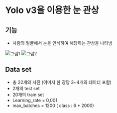 # Yolo v3을 이용한 눈 관상

## 기능  
- 사람의 얼굴에서 눈을 인식하여 해당하는 관상을 나타냄

![그림1](https://user-images.githubusercontent.com/78400774/107000786-cd944380-67cb-11eb-9125-195c0cca448a.jpg)
![그림2](https://user-images.githubusercontent.com/78400774/107000791-d08f3400-67cb-11eb-9c71-2a1bd68fe2d5.png)


## Data set
- 총 22개의 사진 (이미지 한 장당 3~4개의 데이터 포함)
- 2개의 test set
- 20개의 train set
- Learning_rate = 0,001
- max_batches = 1200 ( class : 6 * 2000)
